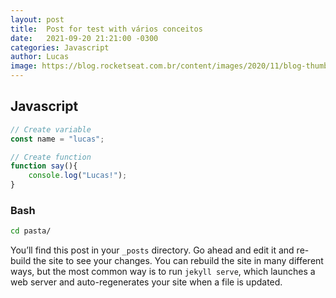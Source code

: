 ```yaml
---
layout: post
title:  Post for test with vários conceitos
date:   2021-09-20 21:21:00 -0300
categories: Javascript
author: Lucas
image: https://blog.rocketseat.com.br/content/images/2020/11/blog-thumb-utilizando-mapas-no-react-com-leaflet-1.jpg
---
```


## Javascript

```js
// Create variable
const name = "lucas";

// Create function 
function say(){
    console.log("Lucas!");
}
```

### Bash
```bash
cd pasta/
```
You’ll find this post in your `_posts` directory. Go ahead and edit it and re-build the site to see your changes. You can rebuild the site in many different ways, but the most common way is to run `jekyll serve`, which launches a web server and auto-regenerates your site when a file is updated.